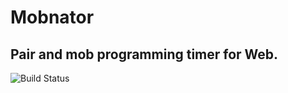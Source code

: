 # Mobnator
## Pair and mob programming timer for Web.

![Build Status](https://cicd.frai.dev/app/rest/builds/buildType:(id:Mobnator_Build)/statusIcon)
